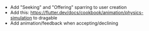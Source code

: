 - Add "Seeking" and "Offering" sparring to user creation 
- Add this: https://flutter.dev/docs/cookbook/animation/physics-simulation to dragable
- Add animation/feedback when accepting/declining